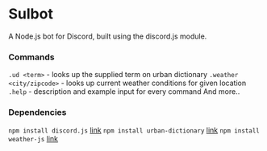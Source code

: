 # Sulbot
A Node.js bot for Discord, built using the discord.js module.

### Commands
`.ud <term>` - looks up the supplied term on urban dictionary
`.weather <city/zipcode>` - looks up current weather conditions for given location
`.help` - description and example input for every command
And more..

### Dependencies
`npm install discord.js` [link](https://www.npmjs.com/package/discord.js)
`npm install urban-dictionary` [link](https://www.npmjs.com/package/urban-dictionary)
`npm install weather-js` [link](https://www.npmjs.com/package/weather-js)
